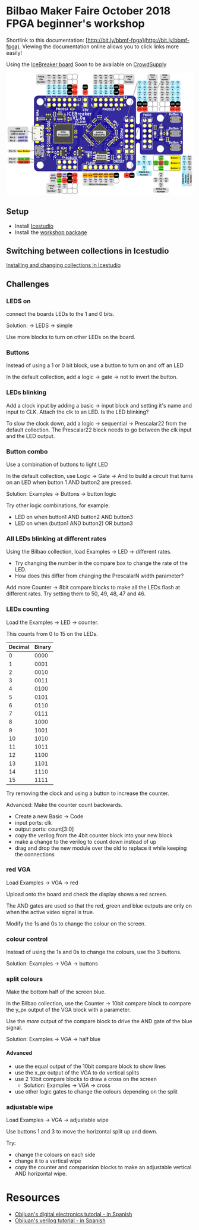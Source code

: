 # Bilbao Maker Faire October 2018 FPGA beginner's workshop 
Shortlink to this documentation: [http://bit.ly/bbmf-fpga](http://bit.ly/bbmf-fpga). Viewing the documentation online allows you to click links more easily!

Using the [IceBreaker board](https://github.com/icebreaker-fpga/icebreaker)
Soon to be available on [CrowdSupply](https://www.crowdsupply.com/1bitsquared/icebreaker-fpga)

![pinout](images/icebreaker-v1-0a-legend.jpg)

## Setup

* Install [Icestudio](https://github.com/FPGAwars/icestudio#installation)
* Install the [workshop package](https://github.com/mattvenn/collection-bilbao-makerfaire-2018/archive/master.zip)

## Switching between collections in Icestudio

[Installing and changing collections in Icestudio](https://github.com/Obijuan/digital-electronics-with-open-FPGAs-tutorial/wiki/Video-5:-Colecciones-en-Icestudio#instalaci%C3%B3n)


## Challenges

### LEDS on

connect the boards LEDs to the 1 and 0 bits.

Solution: -> LEDS -> simple

Use more blocks to turn on other LEDs on the board.

### Buttons

Instead of using a 1 or 0 bit block, use a button to turn on and off an LED

In the default collection, add a logic -> gate -> not to invert the button.

### LEDs blinking

Add a clock input by adding a basic -> input block and setting it's name and input to CLK.
Attach the clk to an LED. Is the LED blinking?

To slow the clock down, add a logic -> sequential -> Prescalar22 from the default collection.
The Prescalar22 block needs to go between the clk input and the LED output.

### Button combo

Use a combination of buttons to light LED

In the default collection, use Logic -> Gate -> And to build a circuit that turns
on an LED when button 1 AND button2 are pressed.

Solution: Examples -> Buttons -> button logic

Try other logic combinations, for example:

* LED on when button1 AND button2 AND button3
* LED on when (button1 AND button2) OR button3 

### All LEDs blinking at different rates

Using the Bilbao collection, load Examples -> LED -> different rates.

* Try changing the number in the compare box to change the rate of the LED.
* How does this differ from changing the PrescalarN width parameter?

Add more Counter -> 8bit compare blocks to make all the LEDs flash at different rates.
Try setting them to 50, 49, 48, 47 and 46.

### LEDs counting

Load the Examples -> LED -> counter.

This counts from 0 to 15 on the LEDs.

Decimal	| Binary
------- | ------
0	| 0000
1	| 0001
2	| 0010
3	| 0011
4	| 0100
5	| 0101
6	| 0110
7	| 0111
8	| 1000
9	| 1001
10	| 1010
11	| 1011
12	| 1100
13	| 1101
14	| 1110
15	| 1111

Try removing the clock and using a button to increase the counter.

Advanced: Make the counter count backwards.

* Create a new Basic -> Code
* input ports: clk
* output ports: count[3:0]
* copy the verilog from the 4bit counter block into your new block
* make a change to the verilog to count down instead of up
* drag and drop the new module over the old to replace it while keeping the connections

### red VGA

Load Examples -> VGA -> red

Upload onto the board and check the display shows a red screen.

The AND gates are used so that the red, green and blue outputs are only on when the active video signal is true.

Modify the 1s and 0s to change the colour on the screen.

### colour control

Instead of using the 1s and 0s to change the colours, use the 3 buttons.

Solution: Examples -> VGA -> buttons

### split colours

Make the bottom half of the screen blue.

In the Bilbao collection, use the Counter -> 10bit compare block to compare the y_px output of the VGA block with a parameter.

Use the *more* output of the compare block to drive the AND gate of the blue signal.

Solution: Examples -> VGA -> half blue

#### Advanced

* use the equal output of the 10bit compare block to show lines
* use the x_px output of the VGA to do vertical splits
* use 2 10bit compare blocks to draw a cross on the screen
	* Solution: Examples -> VGA -> cross
* use other logic gates to change the colours depending on the split

### adjustable wipe

Load Examples -> VGA -> adjustable wipe 

Use buttons 1 and 3 to move the horizontal split up and down.

Try:

* change the colours on each side
* change it to a vertical wipe
* copy the counter and comparision blocks to make an adjustable vertical AND horizontal wipe.

# Resources

* [Obijuan's digital electronics tutorial - in Spanish](https://github.com/Obijuan/digital-electronics-with-open-FPGAs-tutorial/wiki)
* [Obijuan's verilog tutorial - in Spanish](https://github.com/Obijuan/open-fpga-verilog-tutorial/wiki)
